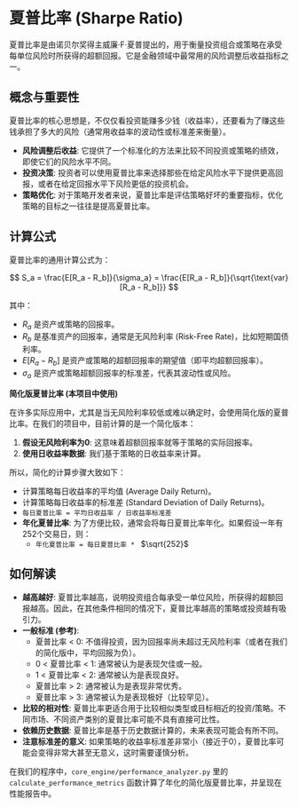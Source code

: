 # 夏普比率 (Sharpe Ratio)

夏普比率是由诺贝尔奖得主威廉·F·夏普提出的，用于衡量投资组合或策略在承受每单位风险时所获得的超额回报。它是金融领域中最常用的风险调整后收益指标之一。

## 概念与重要性

夏普比率的核心思想是，不仅仅看投资能赚多少钱（收益率），还要看为了赚这些钱承担了多大的风险（通常用收益率的波动性或标准差来衡量）。

*   **风险调整后收益**: 它提供了一个标准化的方法来比较不同投资或策略的绩效，即使它们的风险水平不同。
*   **投资决策**: 投资者可以使用夏普比率来选择那些在给定风险水平下提供更高回报，或者在给定回报水平下风险更低的投资机会。
*   **策略优化**: 对于策略开发者来说，夏普比率是评估策略好坏的重要指标，优化策略的目标之一往往是提高夏普比率。

## 计算公式

夏普比率的通用计算公式为：

$$ S_a = \frac{E[R_a - R_b]}{\sigma_a} = \frac{E[R_a - R_b]}{\sqrt{\text{var}[R_a - R_b]}} $$

其中：
*   $R_a$ 是资产或策略的回报率。
*   $R_b$ 是基准资产的回报率，通常是无风险利率 (Risk-Free Rate)，比如短期国债利率。
*   $E[R_a - R_b]$ 是资产或策略的超额回报率的期望值（即平均超额回报率）。
*   $\sigma_a$ 是资产或策略超额回报率的标准差，代表其波动性或风险。

**简化版夏普比率 (本项目中使用)**

在许多实际应用中，尤其是当无风险利率较低或难以确定时，会使用简化版的夏普比率。在我们的项目中，目前计算的是一个简化版本：

1.  **假设无风险利率为0**: 这意味着超额回报率就等于策略的实际回报率。
2.  **使用日收益率数据**: 我们基于策略的日收益率来计算。

所以，简化的计算步骤大致如下：

*   计算策略每日收益率的平均值 (Average Daily Return)。
*   计算策略每日收益率的标准差 (Standard Deviation of Daily Returns)。
*   `每日夏普比率 = 平均日收益率 / 日收益率标准差`
*   **年化夏普比率**: 为了方便比较，通常会将每日夏普比率年化。如果假设一年有252个交易日，则：
    *   `年化夏普比率 = 每日夏普比率 * ` $\sqrt{252}$ 

## 如何解读

*   **越高越好**: 夏普比率越高，说明投资组合每承受一单位风险，所获得的超额回报越高。因此，在其他条件相同的情况下，夏普比率越高的策略或投资越有吸引力。
*   **一般标准 (参考)**:
    *   夏普比率 < 0: 不值得投资，因为回报率尚未超过无风险利率（或者在我们的简化版中，平均回报为负）。
    *   0 < 夏普比率 < 1: 通常被认为是表现欠佳或一般。
    *   1 < 夏普比率 < 2: 通常被认为是表现良好。
    *   夏普比率 > 2: 通常被认为是表现非常优秀。
    *   夏普比率 > 3: 通常被认为是表现极好（比较罕见）。
*   **比较的相对性**: 夏普比率更适合用于比较相似类型或目标相近的投资/策略。不同市场、不同资产类别的夏普比率可能不具有直接可比性。
*   **依赖历史数据**: 夏普比率是基于历史数据计算的，未来表现可能会有所不同。
*   **注意标准差的意义**: 如果策略的收益率标准差非常小（接近于0），夏普比率可能会变得非常大甚至无意义，这时需要谨慎分析。

在我们的程序中，`core_engine/performance_analyzer.py` 里的 `calculate_performance_metrics` 函数计算了年化的简化版夏普比率，并呈现在性能报告中。 